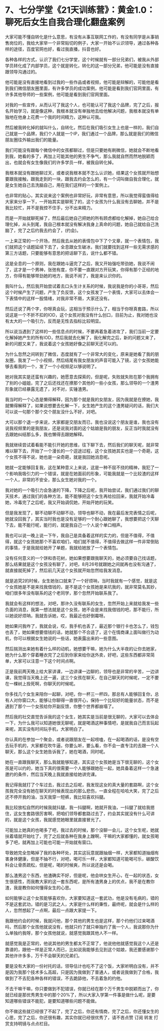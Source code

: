 # 7、七分学堂《21天训练营》：黄金1.0：聊死后女生自我合理化翻盘案例

大家可能不懂自转化是什么意思，有没有从事互联网工作的，有没有同学是从事销售岗位的，我给大家举一个非常贴切的例子，大家一开始不认识领导，通过各种各样的途径，百度官网也好，看过我直播，抖音也好。

各种各样的方式，认识了我们七分学堂，这个时候就有一部分兄弟们，被我从外部学员转化成了内部学员，这个就是转化，转化的这一部分兄弟，他可能是没有直接跟领导沟通过的。

他可能是没有直接地看到过我的一些作品或者视频，他可能是辩解的，可能他是看到我们微信朋友圈里面，有许多学员的成功案例，他可能是看到我们官网里面，有许多其他导师的一些案例，他可能是看到我们官网里面。

对我的一些宣传，从而认可了我这个人，也可能认可了我这个品牌，完了之后，报名开始学习，就是像这种，我根本就没有单独地去给他解决问题，我根本就没有单独地在他身上花费一个我的时间精力，这种认可我。

然后被我转化掉的就叫什么，自转化，然后在我们吸引女生上也是一样的，我们自己就是一个品牌，我们个人就是一个IP，我们通过一个品牌，那么就是我们的微信朋友圈往外输出我们的能量。

我们可能没有跟每个微信中的女孩都聊过，但是只要她有刷微信，她就会不断地看到我，她看的多了，再加上可能其他的男生不争气，那么我就自然而然地脱颖而出，也就会有女生像我们的许多学员一样，被我自转化掉。

我根本就没有跟她聊过天，或者说我根本就不怎么认识她，结果这个女孩就开始想要跟我接触，跟我走到的一块，跟我去约会怎么的，有一个词叫做自我合理化，就是女生她自己去洗脑自己，用在我们这样的一个案例上。

也非常的贴心，其实说来这个案例也非常好玩，非常有意思，所以我觉得蛮值得给大家来分享一下，一开始其实是聊死了的，这个女孩为什么我没有去聊她，并不是我比较忙，并不是我控不住手，分不出来精力。

而是一开始就聊死掉了，然后最后她自己把她的所有顾虑都给化解掉，她自己给合理化掉，从头到尾，我自己根本就没有解决我身上真命的问题，她自己就给自己洗脑了，完了之后约我去约会了，(约会)。

一上来正常的一个开场，然后我去从她的表情包中下了个文章，就一个表情包，我们就把这个话题延续下去了，全息跟女生破冰，我们就要找到这样一些无需求感的第三方话题，只要能够有意思的把话聊下去，说什么都不错。

这是全息的一个原则，我在跟她斗逼完了之后，我又开始强吃带劲她，我说不闹了，这才是一个男神，张弛有度，你不要一直跟对方开玩笑，你得有那个正经的地方，你得有能够带劲她的地方，我说不闹了，我是来认识你的。

我叫什么，然后我开始尝试着去口头生计关系的时候，我说我是你的小哥哥，然后这个时候产生了问题，产生了负反馈，这个女孩发了一个表情，大家可以去体会一下表情中的这样一股情绪，对我非常不屑，大家还没有。

然后还说了两个字，你呀真会玩，这相当于预示什么了，相当于你呀真套路，所以说这是一个不折不扣的IOD，这个女孩对我没有什么创口，目前为止，我对她也没有太大的一个吸引力，反而是无性去指标比较明显。

所以说当遇到了这样的一些信息点的时候，不要再着急着进攻了，我们当前一定要化解掉她产生的所有IOD，然后我就去化解了，我化解完之后，新的问题又来了，新的问题又来了，我说着这个女孩她好像之前聊天还可以的。

为什么忽然之间转到了微信，态度就有了一个非常大的变化，原来是她看了我的朋友圈，我发了一个小视频，然后结尾有我女朋友的声音可能入了镜，这个女孩她能够去看我的一个，发了一个小视频足以够说明了。

她对我其实是还蛮有兴趣的，她愿意去探索的，但是呢，失败就失败在那个我拥有了别的小姐姐，完了之后还找还在撩那个其他的一些小女孩，那么领导的一个渣男形象就已经暴露无遗了，对不对，实锤渣男。

我当时的一个心态是懒得解释，因为那个就是我的女朋友，因为我就是在撩她，我就懒得解释了，如果说想要去化解一下，女生她产生的这个渣男疑问的话，我们大可以说一句那个那个交个朋友没什么不好，对吧。

大可以那个退一步来说，大家都是交朋友而已，我也没说这个朋友是谁，我也没有说我视频里的是我朋友，还是说我对面的这个姑娘是我的朋友，反正当时我就没有去跟她纠结那么多，我也懒得去跟她解释。

我就继续尝试着看能不能引开她的思维，往下聊下去，然后我们的聊天呢，就非常难以聊下去，开始了一个漫长的一个逗途过程，这个女孩她其实也是一个奇葩，这个女孩不得不说，她也是一朵奇葩，就是我回她消息呢。

她就一定能够回复我，这在某种意义上来说，这是一种不屈不挠的精神，我犯了一个影响我吸引力的一个错误，就是在她面前的形象，可能我就是一个比较渣的这样一个人，非常的不安全，那么女生她对我的一个。

我对她的一个吸引力会急速的下降，下降之后呢，我开始尝试，我们通过我们的聊天技术，通过我们的各种方法，能不能够把这个女生再给拉回来，我就开始冷毒她，冷毒完了之后呢，我又开始调侃她，开始开她的玩笑。

但是我发现了，聊不动聊不动聊不动，领导也聊不动，我在最后发完表情之后呢，她就没回我了，其实当时我也是没有足够的一个耐心跟她聊了，我想要把这个天聊下去，能不能行呢，能行的，就是我自己一个人说个单口相声。

我也可以说一晚上说一下午，我自己是具备着这样的实力的，但是不值得，不值得，就这个女孩她那个不喜欢咱们，咱们就不值得，不值得去做这样一件非常倒贴的事情，于是我就给她开了单题，我就给她放了一个表情包。

没有任何意义的一个饼和杏花树，她如果想要跟我聊天的，她必须要自己找话题，那么结果就是这个女孩没有聊了，对吧，8月26号就跟她之间就再也没有沟通了，就直接就死掉了，然后前几天这个女孩就开始忽然给我发消息。

就是追究2的时候，女生她张口就来了一个好烦呐，当时我就有一个感觉，就是这个女孩她是不是来找我借钱的，是不是这个女孩她是来坑我的，就非常莫名其妙，咱们很多年没有联系的这个老同学，那个忽然开始联系我了。

我就会有这样的想法，对吧，那许久没有联系的女生，忽然开始上来就给我发一些负面的消息，我第一想法就是这个女孩，她不会是来找我借钱的吧，那不能行，所以她说好烦呐，我就告诉她，哎，我最近也好倒霉呀。

她如果问我咋了，我就会说，哎，我手机也丢了，最近那个银行卡也怎么了，钱包也丢了，她如果想要借钱的话，她就那个不合适了，这个在情商课上面叫做行为动机，你可以根据女生她说的一些话，她表露出来的一些意图。

然后揣测出来她有着什么样的动机，她想要干嘛，她为什么大半夜的让你去她家，她为什么那个穿着睡衣完了之后到你家来给你送外卖，好吧，这些东西都非常简单，大家可以注意一下这个时间点啊。

正是我前两天晚上给大家讲课，一边讲课一边聊的，领导也是非常的辛苦，一边讲课，我觉得当天晚上还一遍，这三个女孩在聊天，在自己聊天的时候呢，一定不要在一棵树上拴死啊，你聊天的时候呢。

你多找几个女生来陪你一起聊，对吧，你一杯三一杯四，那总有人能够回复你，总有人对你窗口大，能够让你聊得一直很开心，保持一个比较好的能量状态，而不是遇到了那个一个女孩给你开副反馈，你整个世界都崩塌了。

然后我的社交直觉告诉我的这个女生，她其实是当前是很无聊的，大家可以去体会一下，为什么我可以知道她很无聊呢，就是喝酒这种事情吧，是就我自己而言玩起来呢，其实没有时间玩手机，大家明白了。

你认真的在参加一个聚会，或者说跟朋友在一起唠嗑，在一起喝酒的话，是没有空去玩手机的，大家都在吹牛逼，你要么听，要么看，你不会一直专注的去跟一个人聊天，那么这个女生她告诉我了，她在喝酒，同时呢。

她在一直跟我聊天，那么我就能够知道，其实这个女孩她是当下很无聊的，这个女孩是可以约的，她当下真的很需要一个人能够跟她在一起，她具备着这样一个急速邀约的条件，然后当天晚上我就直接给她讲完课。

我记得我就打了个车过去，我过去之后呢，我发现这女的真大量的套路啊，这个女孩我完全没有她在聊天的时候表现出的那么悲伤，一直全程在哈哈大笑，完了之后还不停开我的油，当天我穿一短裤，我比较喜欢抖腿。

我比较放松自然的时候我就抖腿，我一抖腿啊，她就开我油，一抖腿了就给我摁住，这女生套路很厉害啊，把咱们领导都套路过去了，约会其实就没有什么可讲的，就是这个女孩，我就感觉她眼里就直接冒光了。

可能加上她真的也喝多了吧，我过去的时候，那个没聊一会儿，这个女生呢，她就扶着墙就开始吐了，完了之后就各种在我身上蹭啊，干嘛的大家都懂的，就女孩喝多了吧，就再加上可能也可能一开始就有窗口。

导致她完全忽略掉了我的各种坏处，其实这玩意就跟抽烟一样，大家都知道抽烟有害身体健康，但是不抽不行，对吧，喝可乐一样，大家都知道可能喝可乐，碳酸饮料会让骨质疏松，但是呢，喝的时候爽，所以说还是会喝。

那么渣男这个东西，他渣确实不好，但是呢，他会哄女生开心，在一起的状态，女生很感性，而我教大家的这一套东西呢，是所有渣男身上的优点，我不是在教你渣，我是教你如何懂得女生的心思。

如何能够让这个女孩能够喜欢你，大家要知道这一套武功，他是没有毛病的，错的不是这套武功，错的是习武之人，大家是什么样的秉性，最终呢，就会是什么样的人，忽然想起了一点啊，最后一点跟大家提一下。

我跟他约会的时候，我就问他，那个其他的男生也是这样，那个约他们过来喝酒吗，然后那个女孩他就说没有，他就只约了就只单独约了我一个人，我说那你为什么单独约我呀，那个女孩他就说，就感觉我跟其他人不一样。

就感觉我是正常的，他说其他的男生都太不正常了，他说他他就感觉我这个人还是靠谱的，跟他一样是正常人而已，比如说我能够去见到这个姑娘，我还要感谢那个其他许许多多，万千不会聊天的兄弟们。

要是没有大家的一份衬托的话，领导估计也吃不了这个饭，大家听明白没有，并不是因为我那个技术多么高超，只是因为我做到了普通人，或者说我做到了合格，我做到了不去犯各种各样的错误，不去跪舔他，不去着急的约他。

不去干嘛干嘛，你只要做到不犯错误，你就已经在那个万千男生中脱颖而出了，你就已经是那优秀男生中的那个20%了，所以大家入学第一件事是做什么呢，是要知道哪些错误不能犯，是要知道哪些问题不能做。

你不做这些就已经很了不起了，完了之后，你还有情商，完了之后，你还懂女生的心思，完了之后，你还很有趣，其实你就已经很优秀了，请不吝点赞 订阅 转发 打赏支持明镜与点点栏目。


